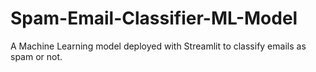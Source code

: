 # Spam-Email-Classifier-ML-Model
A Machine Learning model deployed with Streamlit to classify emails as spam or not.

